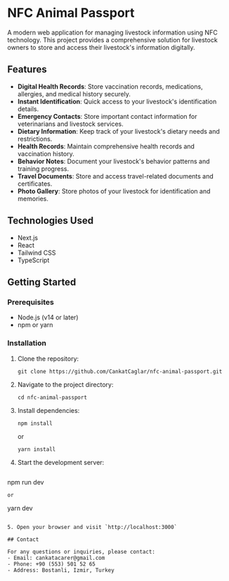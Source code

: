 # NFC Animal Passport

A modern web application for managing livestock information using NFC technology. This project provides a comprehensive solution for livestock owners to store and access their livestock's information digitally.

## Features

- **Digital Health Records**: Store vaccination records, medications, allergies, and medical history securely.
- **Instant Identification**: Quick access to your livestock's identification details.
- **Emergency Contacts**: Store important contact information for veterinarians and livestock services.
- **Dietary Information**: Keep track of your livestock's dietary needs and restrictions.
- **Health Records**: Maintain comprehensive health records and vaccination history.
- **Behavior Notes**: Document your livestock's behavior patterns and training progress.
- **Travel Documents**: Store and access travel-related documents and certificates.
- **Photo Gallery**: Store photos of your livestock for identification and memories.

## Technologies Used

- Next.js
- React
- Tailwind CSS
- TypeScript

## Getting Started

### Prerequisites

- Node.js (v14 or later)
- npm or yarn

### Installation

1. Clone the repository:
   ```
   git clone https://github.com/CankatCaglar/nfc-animal-passport.git
   ```

2. Navigate to the project directory:
   ```
   cd nfc-animal-passport
   ```

3. Install dependencies:
   ```
   npm install
   ```
   or
   ```
   yarn install
   ```

4. Start the development server:
   ```
npm run dev
   ```
   or
   ```
yarn dev
   ```

5. Open your browser and visit `http://localhost:3000`

## Contact

For any questions or inquiries, please contact:
- Email: cankatacarer@gmail.com
- Phone: +90 (553) 501 52 65
- Address: Bostanli, Izmir, Turkey
